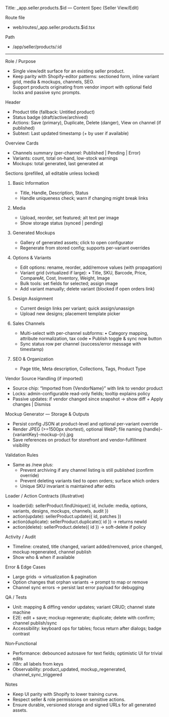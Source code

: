 Title: _app.seller.products.$id — Content Spec (Seller View/Edit)

Route file
- web/routes/_app.seller.products.$id.tsx

Path
- /app/seller/products/:id

---

Role / Purpose
- Single view/edit surface for an existing seller product.
- Keep parity with Shopify-editor patterns: sectioned form, inline variant grid, media & mockups, channels, SEO.
- Support products originating from vendor import with optional field locks and passive sync prompts.

Header
- Product title (fallback: Untitled product)
- Status badge (draft/active/archived)
- Actions: Save (primary), Duplicate, Delete (danger), View on channel (if published)
- Subtext: Last updated timestamp (+ by user if available)

Overview Cards
- Channels summary (per-channel: Published | Pending | Error)
- Variants: count, total on-hand, low-stock warnings
- Mockups: total generated, last generated at

Sections (prefilled, all editable unless locked)
1) Basic Information
   - Title, Handle, Description, Status
   - Handle uniqueness check; warn if changing might break links

2) Media
   - Upload, reorder, set featured; alt text per image
   - Show storage status (synced | pending)

3) Generated Mockups
   - Gallery of generated assets; click to open configurator
   - Regenerate from stored config; supports per-variant overrides

4) Options & Variants
   - Edit options: rename, reorder, add/remove values (with propagation)
   - Variant grid (virtualized if large):
     • Title, SKU, Barcode, Price, CompareAt, Cost, Inventory, Weight, Image
   - Bulk tools: set fields for selected; assign image
   - Add variant manually; delete variant (blocked if open orders link)

5) Design Assignment
   - Current design links per variant; quick assign/unassign
   - Upload new designs; placement template picker

6) Sales Channels
   - Multi-select with per-channel subforms:
     • Category mapping, attribute normalization, tax code
     • Publish toggle & sync now button
   - Sync status row per channel (success/error message with timestamp)

7) SEO & Organization
   - Page title, Meta description, Collections, Tags, Product Type

Vendor Source Handling (if imported)
- Source chip: “Imported from {VendorName}” with link to vendor product
- Locks: admin-configurable read-only fields; tooltip explains policy
- Passive updates: if vendor changed since snapshot → show diff + Apply changes | Dismiss

Mockup Generator — Storage & Outputs
- Persist config JSON at product-level and optional per-variant override
- Render JPEG (>=1500px shortest), optional WebP; file naming {handle}-{variantKey}-mockup-{n}.jpg
- Save references on product for storefront and vendor-fulfillment visibility

Validation Rules
- Same as /new plus:
  - Prevent archiving if any channel listing is still published (confirm override)
  - Prevent deleting variants tied to open orders; surface which orders
  - Unique SKU invariant is maintained after edits

Loader / Action Contracts (illustrative)
- loader(id): sellerProduct.findUnique({ id, include: media, options, variants, designs, mockups, channels, audit })
- action(update): sellerProduct.update({ id, patches })
- action(duplicate): sellerProduct.duplicate({ id }) → returns newId
- action(delete): sellerProduct.delete({ id }) → soft-delete if policy

Activity / Audit
- Timeline: created, title changed, variant added/removed, price changed, mockup regenerated, channel publish
- Show who & when if available

Error & Edge Cases
- Large grids → virtualization & pagination
- Option changes that orphan variants → prompt to map or remove
- Channel sync errors → persist last error payload for debugging

QA / Tests
- Unit: mapping & diffing vendor updates; variant CRUD; channel state machine
- E2E: edit + save; mockup regenerate; duplicate; delete with confirm; channel publish/sync
- Accessibility: keyboard ops for tables; focus return after dialogs; badge contrast

Non‑Functional
- Performance: debounced autosave for text fields; optimistic UI for trivial edits
- i18n: all labels from keys
- Observability: product_updated, mockup_regenerated, channel_sync_triggered

Notes
- Keep UI parity with Shopify to lower training curve.
- Respect seller & role permissions on sensitive actions.
- Ensure durable, versioned storage and signed URLs for all generated assets.
